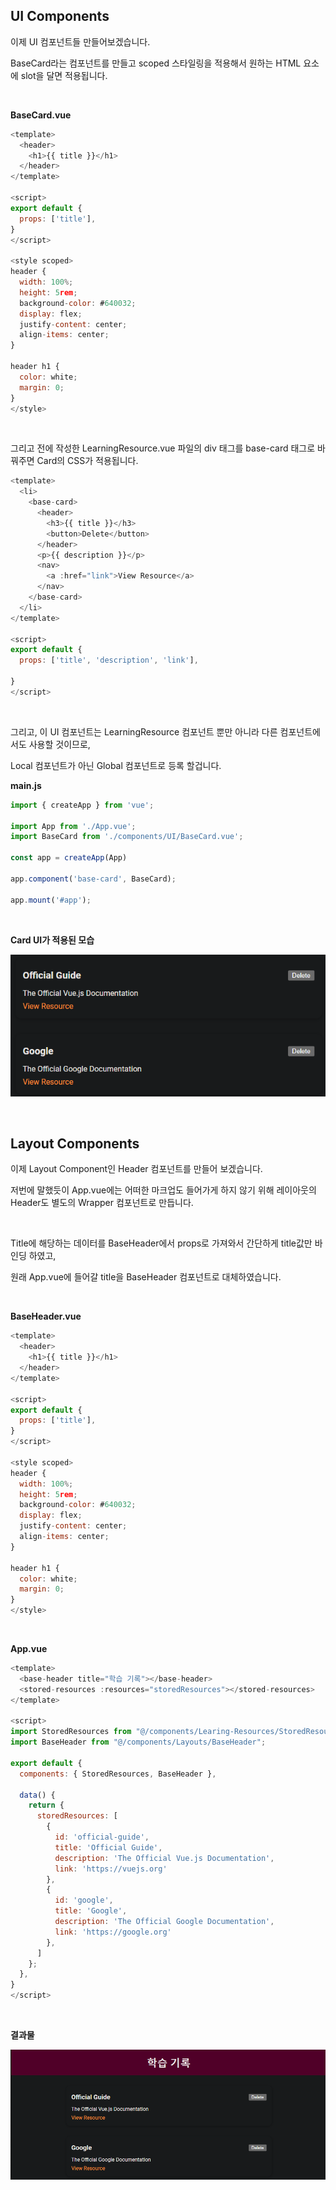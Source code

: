 ## UI Components

이제 UI 컴포넌트들 만들어보겠습니다.

BaseCard라는 컴포넌트를 만들고 scoped 스타일링을 적용해서 원하는 HTML 요소에 slot을 달면 적용됩니다.

<br>

**BaseCard.vue**

```javascript
<template>  
  <header>  
    <h1>{{ title }}</h1>  
  </header>  
</template>  
  
<script>  
export default {  
  props: ['title'],  
}  
</script>  
  
<style scoped>  
header {  
  width: 100%;  
  height: 5rem;  
  background-color: #640032;  
  display: flex;  
  justify-content: center;  
  align-items: center;  
}  
  
header h1 {  
  color: white;  
  margin: 0;  
}  
</style>
```

<br>

그리고 전에 작성한 LearningResource.vue 파일의 div 태그를 base-card 태그로 바꿔주면 Card의 CSS가 적용됩니다.

```javascript
<template>  
  <li>  
    <base-card>  
      <header>  
        <h3>{{ title }}</h3>  
        <button>Delete</button>  
      </header>  
      <p>{{ description }}</p>  
      <nav>  
        <a :href="link">View Resource</a>  
      </nav>  
    </base-card>  
  </li>  
</template>  
  
<script>  
export default {  
  props: ['title', 'description', 'link'],  
  
}  
</script>
```

<br>

그리고, 이 UI 컴포넌트는 LearningResource 컴포넌트 뿐만 아니라 다른 컴포넌트에서도 사용할 것이므로,

Local 컴포넌트가 아닌 Global 컴포넌트로 등록 할겁니다.

**main.js**

```javascript
import { createApp } from 'vue';  
  
import App from './App.vue';  
import BaseCard from './components/UI/BaseCard.vue';  
  
const app = createApp(App)  
  
app.component('base-card', BaseCard);  
  
app.mount('#app');
```

<br>

**Card UI가 적용된 모습**

![img](https://raw.githubusercontent.com/spacedustz/Obsidian-Image-Server/main/img2/card.png)

<br>

## Layout Components

이제 Layout Component인 Header 컴포넌트를 만들어 보겠습니다.

저번에 말했듯이 App.vue에는 어떠한 마크업도 들어가게 하지 않기 위해 레이아웃의 Header도 별도의 Wrapper 컴포넌트로 만듭니다.

<br>

Title에 해당하는 데이터를 BaseHeader에서 props로 가져와서 간단하게 title값만 바인딩 하였고,

원래 App.vue에 들어갈 title을 BaseHeader 컴포넌트로 대체하였습니다.

<br>

**BaseHeader.vue**

```javascript
<template>  
  <header>  
    <h1>{{ title }}</h1>  
  </header>  
</template>  
  
<script>  
export default {  
  props: ['title'],  
}  
</script>  
  
<style scoped>  
header {  
  width: 100%;  
  height: 5rem;  
  background-color: #640032;  
  display: flex;  
  justify-content: center;  
  align-items: center;  
}  
  
header h1 {  
  color: white;  
  margin: 0;  
}  
</style>
```

<br>

**App.vue**

```javascript
<template>  
  <base-header title="학습 기록"></base-header>  
  <stored-resources :resources="storedResources"></stored-resources>  
</template>  
  
<script>  
import StoredResources from "@/components/Learing-Resources/StoredResources";  
import BaseHeader from "@/components/Layouts/BaseHeader";  
  
export default {  
  components: { StoredResources, BaseHeader },  
  
  data() {  
    return {  
      storedResources: [  
        {  
          id: 'official-guide',  
          title: 'Official Guide',  
          description: 'The Official Vue.js Documentation',  
          link: 'https://vuejs.org'  
        },  
        {  
          id: 'google',  
          title: 'Google',  
          description: 'The Official Google Documentation',  
          link: 'https://google.org'  
        },  
      ]  
    };  
  },  
}  
</script>
```

<br>

**결과물**

![img](https://raw.githubusercontent.com/spacedustz/Obsidian-Image-Server/main/img2/header.png)